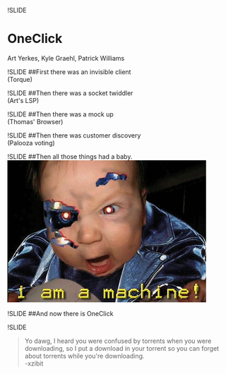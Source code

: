 !SLIDE
# OneClick
Art Yerkes, Kyle Graehl, Patrick Williams

!SLIDE
##First there was an invisible client  
(Torque)

!SLIDE
##Then there was a socket twiddler  
(Art's LSP)

!SLIDE
##Then there was a mock up  
(Thomas' Browser)

!SLIDE
##Then there was customer discovery  
(Palooza voting)

!SLIDE
##Then all those things had a baby.  
![baby OneClick](img/angry_baby.jpg)

!SLIDE
##And now there is OneClick

!SLIDE
> Yo dawg, I heard you were confused by torrents when you were downloading, so I put a download in your torrent so you can forget about torrents while you're downloading.  
-xzibit